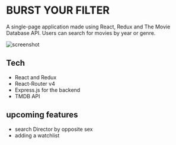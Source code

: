 # BURST YOUR FILTER

A single-page application made using React, Redux and The Movie Database API.
Users can search for movies by year or genre.

![screenshot](https://user-images.githubusercontent.com/46029650/56803492-11020580-6823-11e9-8677-389c7110a0fa.JPG)

## Tech
 * React and Redux
 * React-Router v4
 * Express.js for the backend
 * TMDB API

## upcoming features
 * search Director by opposite sex
 * adding a watchlist